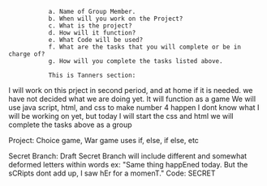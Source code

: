                a. Name of Group Member.
               b. When will you work on the Project?
               c. What is the project?
               d. How will it function? 
               e. What Code will be used?
               f. What are the tasks that you will complete or be in charge of?
               g. How will you complete the tasks listed above. 

               This is Tanners section:
I will work on this prject in second period, and at home if it is needed.
we have not decided what we are doing yet.
It will function as a game
We will use java script, html, and css to make number 4 happen
I dont know what I will be working on yet, but today I will start the css and html
we will complete the tasks above as a group


Project: Choice game, War game
uses if, else, if else, etc

Secret Branch: Draft
Secret Branch will include different and somewhat deformed letters within words
ex: "Same thing happEned today. But the sCRipts dont add up, I saw hEr for a momenT."
Code: SECRET

